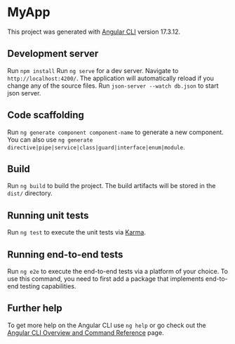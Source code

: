 # MyApp

This project was generated with [Angular CLI](https://github.com/angular/angular-cli) version 17.3.12.

## Development server
Run `npm install`
Run `ng serve` for a dev server. Navigate to `http://localhost:4200/`. The application will automatically reload if you change any of the source files.
Run `json-server --watch db.json` to start json server.

## Code scaffolding

Run `ng generate component component-name` to generate a new component. You can also use `ng generate directive|pipe|service|class|guard|interface|enum|module`.

## Build

Run `ng build` to build the project. The build artifacts will be stored in the `dist/` directory.

## Running unit tests

Run `ng test` to execute the unit tests via [Karma](https://karma-runner.github.io).

## Running end-to-end tests

Run `ng e2e` to execute the end-to-end tests via a platform of your choice. To use this command, you need to first add a package that implements end-to-end testing capabilities.

## Further help

To get more help on the Angular CLI use `ng help` or go check out the [Angular CLI Overview and Command Reference](https://angular.io/cli) page.
